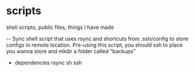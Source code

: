 scripts
=======

shell scripts, public files, things I have made

-- Sync
shell script that uses rsync and shortcuts from .ssh/config to
store configs in remote location. 
Pre-using this script, you should ssh to place you wanna store
and mkdir a folder called "backups"
- dependencies
rsync
sh
ssh
